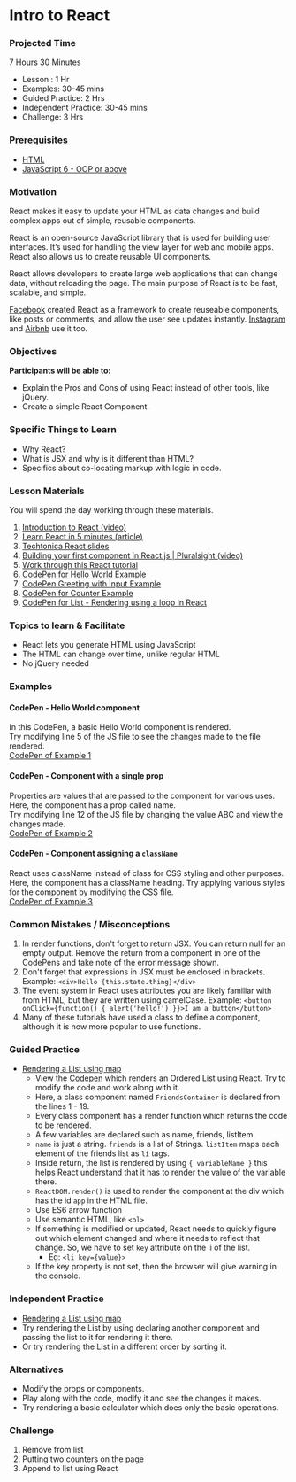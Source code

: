 # Intro to React

### Projected Time

7 Hours 30 Minutes

- Lesson : 1 Hr
- Examples: 30-45 mins
- Guided Practice: 2 Hrs
- Independent Practice: 30-45 mins
- Challenge: 3 Hrs

### Prerequisites

- [HTML](../web/html.md)
- [JavaScript 6 - OOP or above](../javascript/javascript-7-oop.md)

### Motivation

React makes it easy to update your HTML as data changes and build complex apps out of simple, reusable components.

React is an open-source JavaScript library that is used for building user interfaces. It’s used for handling the view layer for web and mobile apps. React also allows us to create reusable UI components.

React allows developers to create large web applications that can change data, without reloading the page. The main purpose of React is to be fast, scalable, and simple.

[Facebook](https://www.facebook.com) created React as a framework to create reuseable components, like posts or comments, and allow the user see updates instantly. [Instagram](https://www.instagram.com/) and [Airbnb](https://www.airbnb.com/) use it too.

### Objectives

**Participants will be able to:**

- Explain the Pros and Cons of using React instead of other tools, like jQuery.
- Create a simple React Component.

### Specific Things to Learn

- Why React?
- What is JSX and why is it different than HTML?
- Specifics about co-locating markup with logic in code.

### Lesson Materials

You will spend the day working through these materials.

1. [Introduction to React (video)](https://youtu.be/ycstRj2i66k)
1. [Learn React in 5 minutes (article)](https://medium.freecodecamp.org/learn-react-js-in-5-minutes-526472d292f4)
1. [Techtonica React slides](https://docs.google.com/presentation/d/1Bswkl7e1kGVav7KFabHrBgXhRi7mlINTbinxnUcGDy8/edit?usp=sharing)
1. [Building your first component in React.js | Pluralsight (video)](https://youtu.be/K_jS1anlVAM)
1. [Work through this React tutorial](https://facebook.github.io/react/index.html)
1. [CodePen for Hello World Example](http://codepen.io/marcacyr/pen/NAyqgX)
1. [CodePen Greeting with Input Example](http://codepen.io/marcacyr/pen/bZLVbj)
1. [CodePen for Counter Example](http://codepen.io/marcacyr/pen/rLJVqR)
1. [CodePen for List - Rendering using a loop in React](http://codepen.io/marcacyr/pen/KrQpYb)

### Topics to learn & Facilitate

- React lets you generate HTML using JavaScript
- The HTML can change over time, unlike regular HTML
- No jQuery needed

### Examples

#### CodePen - Hello World component

In this CodePen, a basic Hello World component is rendered.  
Try modifying line 5 of the JS file to see the changes made to the file rendered.  
[CodePen of Example 1](https://codepen.io/jamesjose03/pen/ExVjYBM)

#### CodePen - Component with a single prop

Properties are values that are passed to the component for various uses. Here, the component has a prop called name.  
Try modifying line 12 of the JS file by changing the value ABC and view the changes made.  
[CodePen of Example 2](https://codepen.io/jamesjose03/pen/xxwGKvN)

#### CodePen - Component assigning a `className`

React uses className instead of class for CSS styling and other purposes.  
Here, the component has a className heading. Try applying various styles for the component by modifying the CSS file.  
[CodePen of Example 3](https://codepen.io/jamesjose03/pen/PoPqoqp)

### Common Mistakes / Misconceptions

1. In render functions, don't forget to return JSX. You can return null for an empty output.
   Remove the return from a component in one of the CodePens and take note of the error message shown.
2. Don't forget that expressions in JSX must be enclosed in brackets. Example: `<div>Hello {this.state.thing}</div>`
3. The event system in React uses attributes you are likely familiar with from HTML, but they are written using camelCase. Example: `<button onClick={function() { alert('hello!') }}>I am a button</button>`
4. Many of these tutorials have used a class to define a component, although it is now more popular to use functions.

### Guided Practice

- [Rendering a List using map](https://codepen.io/jamesjose03/pen/jOPRwVm)
  - View the [Codepen](https://codepen.io/jamesjose03/pen/jOPRwVm) which renders an Ordered List using React. Try to modify the code and work along with it.
  - Here, a class component named `FriendsContainer` is declared from the lines 1 - 19.
  - Every class component has a render function which returns the code to be rendered.
  - A few variables are declared such as name, friends, listItem.
  - `name` is just a string. `friends` is a list of Strings. `listItem` maps each element of the friends list as `li` tags.
  - Inside return, the list is rendered by using `{ variableName }` this helps React understand that it has to render the value of the variable there.
  - `ReactDOM.render()` is used to render the component at the div which has the id `app` in the HTML file.
  - Use ES6 arrow function
  - Use semantic HTML, like `<ol>`
  - If something is modified or updated, React needs to quickly figure out which element changed and where it needs to reflect that change. So, we have to set `key` attribute on the li of the list.
    - Eg: `<li key={value}>`
  - If the key property is not set, then the browser will give warning in the console.

### Independent Practice

- [Rendering a List using map](https://codepen.io/jamesjose03/pen/jOPRwVm)
- Try rendering the List by using declaring another component and passing the list to it for rendering it there.
- Or try rendering the List in a different order by sorting it.

### Alternatives

- Modify the props or components.
- Play along with the code, modify it and see the changes it makes.
- Try rendering a basic calculator which does only the basic operations.

### Challenge

1. Remove from list
2. Putting two counters on the page
3. Append to list using React
